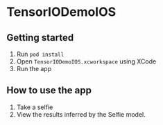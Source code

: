 # TensorIODemoIOS

## Getting started
1. Run `pod install`
2. Open `TensorIODemoIOS.xcworkspace` using XCode
3. Run the app

## How to use the app
1. Take a selfie
2. View the results inferred by the Selfie model.

